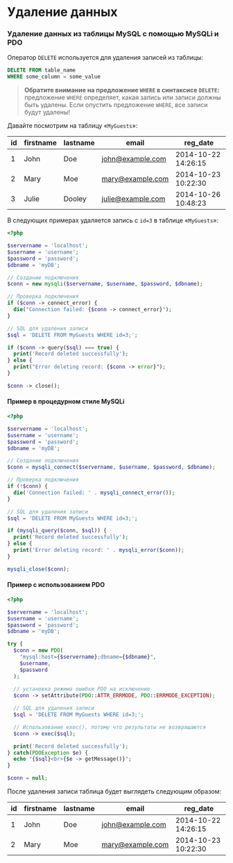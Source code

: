 # Удаление данных

### Удаление данных из таблицы MySQL с помощью MySQLi и PDO

Оператор `DELETE` используется для удаления записей из таблицы:

```sql
DELETE FROM table_name
WHERE some_column = some_value
```

> **Обратите внимание на предложение `WHERE` в синтаксисе `DELETE`:** предложение `WHERE` определяет, какая запись или записи должны быть удалены. Если опустить предложение `WHERE`, все записи будут удалены!

Давайте посмотрим на таблицу «`MyGuests`»:

| id | firstname | lastname | email | reg_date |
| -- | -- | -- | -- | -- |
| 1 | John | Doe | john@example.com | 2014-10-22 14:26:15 |
| 2 | Mary | Moe | mary@example.com | 2014-10-23 10:22:30 |
| 3 | Julie | Dooley | julie@example.com | 2014-10-26 10:48:23 |

В следующих примерах удаляется запись с `id=3` в таблице «`MyGuests`»:

```php
<?php

$servername = 'localhost';
$username = 'username';
$password = 'password';
$dbname = 'myDB';

// Создание подключения
$conn = new mysqli($servername, $username, $password, $dbname);

// Проверка подключения
if ($conn -> connect_error) {
  die("Connection failed: {$conn -> connect_error}");
}

// SQL для удаления записи
$sql = 'DELETE FROM MyGuests WHERE id=3;';

if ($conn -> query($sql) === true) {
  print('Record deleted successfully');
} else {
  print("Error deleting record: {$conn -> error}");
}

$conn -> close();
```

#### Пример в процедурном стиле MySQLi

```php
<?php

$servername = 'localhost';
$username = 'username';
$password = 'password';
$dbname = 'myDB';

// Создание подключения
$conn = mysqli_connect($servername, $username, $password, $dbname);

// Проверка подключения
if (!$conn) {
  die('Connection failed: ' . mysqli_connect_error());
}

// SQL для удаления записи
$sql = 'DELETE FROM MyGuests WHERE id=3;';

if (mysqli_query($conn, $sql)) {
  print('Record deleted successfully');
} else {
  print('Error deleting record: ' . mysqli_error($conn));
}

mysqli_close($conn);
```

#### Пример с использованием PDO

```php
<?php

$servername = 'localhost';
$username = 'username';
$password = 'password';
$dbname = 'myDB';

try {
  $conn = new PDO(
    "mysql:host={$servername};dbname={$dbname}",
    $username,
    $password
  );
  
  // установка режима ошибки PDO на исключение
  $conn -> setAttribute(PDO::ATTR_ERRMODE, PDO::ERRMODE_EXCEPTION);

  // SQL для удаления записи
  $sql = 'DELETE FROM MyGuests WHERE id=3;';

  // Использование exec(), потому что результаты не возвращаются
  $conn -> exec($sql);

  print('Record deleted successfully');
} catch(PDOException $e) {
  echo "{$sql}<br>{$e -> getMessage()}";
}

$conn = null;
```

После удаления записи таблица будет выглядеть следующим образом:

| id | firstname | lastname | email | reg_date |
| -- | -- | -- | -- | -- |
| 1 | John | Doe | john@example.com | 2014-10-22 14:26:15 |
| 2 | Mary | Moe | mary@example.com | 2014-10-23 10:22:30 |